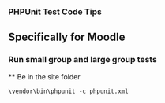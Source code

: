 ### PHPUnit Test Code Tips

## Specifically for Moodle

### Run small group and large group tests

** Be in the site folder
```text
\vendor\bin\phpunit -c phpunit.xml
```
